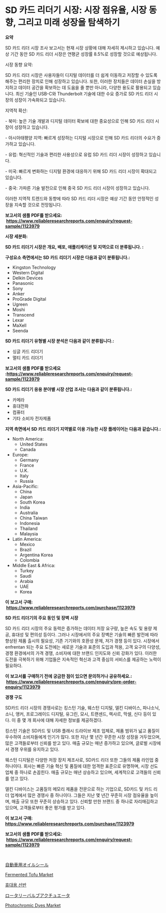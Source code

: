 <p><h1>SD 카드 리더기 시장: 시장 점유율, 시장 동향, 그리고 미래 성장을 탐색하기</h1></p><p><strong>요약</strong></p>
<p><p>SD 카드 리더 시장 조사 보고서는 현재 시장 상황에 대해 자세히 제시하고 있습니다. 예상 기간 동안 SD 카드 리더 시장은 연평균 성장률 8.5%로 성장할 것으로 예상됩니다.</p><p>시장 동향 요약:</p><p>SD 카드 리더 시장은 사용자들이 디지털 데이터를 더 쉽게 이동하고 저장할 수 있도록 해주는 편리한 장치로 인해 성장하고 있습니다. 또한, 이러한 장치들은 데이터 손실을 방지하고 데이터 공간을 확보하는 데 도움을 줄 뿐만 아니라, 다양한 용도로 활용되고 있습니다. 최신 기술인 USB-C와 Thunderbolt 기술에 대한 수요 증가로 SD 카드 리더 시장의 성장이 가속화되고 있습니다.</p><p>지역적 확산:</p><p>- 북미: 높은 기술 개발과 디지털 데이터 확보에 대한 중요성으로 인해 SD 카드 리더 시장이 성장하고 있습니다.</p><p>- 아시아태평양 지역: 빠르게 성장하는 디지털 시장으로 인해 SD 카드 리더의 수요가 증가하고 있습니다.</p><p>- 유럽: 혁신적인 기술과 편리한 사용성으로 유럽 SD 카드 리더 시장이 성장하고 있습니다.</p><p>- 미국: 빠르게 변화하는 디지털 환경에 대응하기 위해 SD 카드 리더 시장이 확대되고 있습니다.</p><p>- 중국: 가파른 기술 발전으로 인해 중국 SD 카드 리더 시장이 성장하고 있습니다.</p><p>이러한 지역적 트렌드와 동향에 따라 SD 카드 리더 시장은 예상 기간 동안 안정적인 성장을 지속할 것으로 전망됩니다.</p></p>
<p><strong>보고서의 샘플 PDF를 받으세요: &nbsp;<a href="https://www.reliableresearchreports.com/enquiry/request-sample/1123979">https://www.reliableresearchreports.com/enquiry/request-sample/1123979</a></strong></p>
<p><strong>시장 세분화:</strong></p>
<p><strong> SD 카드 리더기 시장은 개요, 배포, 애플리케이션 및 지역으로 더 분류됩니다. :</strong></p>
<p><strong>구성요소 측면에서는 SD 카드 리더기 시장은 다음과 같이 분류됩니다.:</strong></p>
<p><ul><li>Kingston Technology</li><li>Western Digital</li><li>Delkin Devices</li><li>Panasonic</li><li>Sony</li><li>Anker</li><li>ProGrade Digital</li><li>Ugreen</li><li>Moshi</li><li>Transcend</li><li>Lexar</li><li>MaXell</li><li>Seenda</li></ul></p>
<p><strong> SD 카드 리더기 유형별 시장 분석은 다음과 같이 분류됩니다.:</strong></p>
<p><ul><li>싱글 카드 리더기</li><li>멀티 카드 리더기</li></ul></p>
<p><strong>보고서의 샘플 PDF를 받으세요 :<a href="https://www.reliableresearchreports.com/enquiry/request-sample/1123979">https://www.reliableresearchreports.com/enquiry/request-sample/1123979</a></strong></p>
<p><strong> SD 카드 리더기 응용 분야별 시장 산업 조사는 다음과 같이 분류됩니다.:</strong></p>
<p><ul><li>카메라</li><li>휴대전화</li><li>컴퓨터</li><li>기타 소비자 전자제품</li></ul></p>
<p><strong>지역 측면에서 SD 카드 리더기 지역별로 이용 가능한 시장 플레이어는 다음과 같습니다.:</strong></p>
<p><ul>
    <li>
        North America:
        <ul>
            <li>United States</li>
            <li>Canada</li>
        </ul>
    </li>
    <li>
        Europe:
        <ul>
            <li>Germany</li>
            <li>France</li>
            <li>U.K.</li>
            <li>Italy</li>
            <li>Russia</li>
        </ul>
    </li>
    <li>
        Asia-Pacific:
        <ul>
            <li>China</li>
            <li>Japan</li>
            <li>South Korea</li>
            <li>India</li>
            <li>Australia</li>
            <li>China Taiwan</li>
            <li>Indonesia</li>
            <li>Thailand</li>
            <li>Malaysia</li>
        </ul>
    </li>
    <li>
        Latin America:
        <ul>
            <li>Mexico</li>
            <li>Brazil</li>
            <li>Argentina Korea</li>
            <li>Colombia</li>
        </ul>
    </li>
    <li>
        Middle East & Africa:
        <ul>
            <li>Turkey</li>
            <li>Saudi</li>
            <li>Arabia</li>
            <li>UAE</li>
            <li>Korea</li>
        </ul>
    </li>
    </ul></p>
<p><strong>이 보고서 구매: &nbsp;<a href="https://www.reliableresearchreports.com/purchase/1123979">https://www.reliableresearchreports.com/purchase/1123979</a></strong></p>
<p><strong>SD 카드 리더기의 주요 동인 및 장벽 시장</strong></p>
<p><p>SD 카드 리더 시장의 주요 동력은 증가하는 데이터 저장 요구량, 높은 속도 및 용량 제공, 휴대성 및 편의성 등이다. 그러나 시장에서의 주요 장벽은 기술의 빠른 발전에 따라 향상된 제품 출시의 필요성, 기존 기기와의 호환성 문제, 저가 경쟁 등이 있다. 시장에서 enfrentan 되는 주요 도전에는 새로운 기술과 표준의 도입과 적용, 고객 요구의 다양성, 경쟁 환경에서의 가격 경쟁, 소비자에 대한 브랜드 인지도와 신뢰 강화가 있다. 이러한 도전을 극복하기 위해 기업들은 지속적인 혁신과 고객 중심의 서비스를 제공하는 노력이 필요하다.</p></p>
<p><strong>이 보고서를 구매하기 전에 궁금한 점이 있으면 문의하거나 공유하세요.: &nbsp;<a href="https://www.reliableresearchreports.com/enquiry/pre-order-enquiry/1123979">https://www.reliableresearchreports.com/enquiry/pre-order-enquiry/1123979</a></strong></p>
<p><strong>경쟁 구도</strong></p>
<p><p>SD카드 리더 시장의 경쟁사로는 킹스턴 기술, 웨스턴 디지털, 델킨 디바이스, 파나소닉, 소니, 앵커, 프로그레이드 디지털, 유그린, 모시, 트랜센드, 렉사르, 막셀, 신다 등이 있다. 이 중 몇 개 회사에 대해 자세한 정보를 제공하겠다.</p><p>킹스턴 기술은 SD카드 및 USB 플래시 드라이브 제조 업체로, 제품 범위가 넓고 품질이 우수하여 소비자들에게 인기가 많다. 또한 지난 몇 년간 꾸준한 시장 성장을 거두었으며, 많은 고객들로부터 신뢰를 받고 있다. 매출 규모는 매년 증가하고 있으며, 글로벌 시장에서 경쟁 우위를 유지하고 있다.</p><p>웨스턴 디지털은 다양한 저장 장치 제조사로, SD카드 리더 또한 그들의 제품 라인업 중 하나이다. 회사는 빠른 기술 혁신 및 품질에 대한 엄격한 표준으로 유명하며, 시장 선도 업체 중 하나로 손꼽힌다. 매출 규모는 매년 상승하고 있으며, 세계적으로 고객들의 신뢰를 얻고 있다.</p><p>델킨 디바이스는 고품질의 메모리 제품을 전문으로 하는 기업으로, SD카드 및 카드 리더 업계에서 많은 경쟁사 중 하나이다. 그들은 지난 몇 년간 꾸준히 시장 점유율을 높이며, 매출 규모 또한 꾸준히 상승하고 있다. 신뢰할 만한 브랜드 중 하나로 자리매김하고 있으며, 고객들로부터 좋은 평가를 받고 있다.</p></p>
<p><strong>이 보고서 구매: &nbsp; <a href="https://www.reliableresearchreports.com/purchase/1123979">https://www.reliableresearchreports.com/purchase/1123979</a></strong></p>
<p><strong>보고서의 샘플 PDF를 받으세요: &nbsp;<a href="https://www.reliableresearchreports.com/enquiry/request-sample/1123979">https://www.reliableresearchreports.com/enquiry/request-sample/1123979</a></strong><strong></strong></p>
<p>&nbsp;</p>
<p><p><a href="https://github.com/cbigkbh02719/Market-Research-Report-List-1/blob/main/5440244189986.md">自動車用オイルシール</a></p><p><a href="https://issuu.com/reportprime-2/docs/fermented-tofu-market-size-2030.pptx">Fermented Tofu Market</a></p><p><a href="https://github.com/oajzkywllm460/Market-Research-Report-List-1/blob/main/9624621189860.md">휴대용 선반</a></p><p><a href="https://github.com/mreklxf44233/Market-Research-Report-List-1/blob/main/7723839189985.md">ロータリーバルブアクチュエータ</a></p><p><a href="https://github.com/CliffMedina6/Market-Research-Report-List-3/blob/main/photochromic-dyes-market.md">Photochromic Dyes Market</a></p></p>